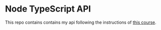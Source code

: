 
# Node TypeScript API

This repo contains contains my api following the instructions of 
[this course](https://www.youtube.com/playlist?list=PLz_YTBuxtxt6_Zf1h-qzNsvVt46H8ziKh).
